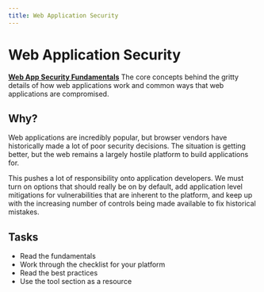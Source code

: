 ```yaml
---
title: Web Application Security
---
```


# Web Application Security

**[Web App Security Fundamentals](fundamentals)** The core concepts behind the gritty details of how web applications work and common ways that web applications are compromised.

## Why?

Web applications are incredibly popular, but browser vendors have historically made a lot of poor security decisions. The situation is getting better, but the web remains a largely hostile platform to build applications for.

This pushes a lot of responsibility onto application developers. We must turn on options that should really be on by default, add application level mitigations for vulnerabilities that are inherent to the platform, and keep up with the increasing number of controls being made available to fix historical mistakes.

## Tasks

* Read the fundamentals
* Work through the checklist for your platform
* Read the best practices
* Use the tool section as a resource

